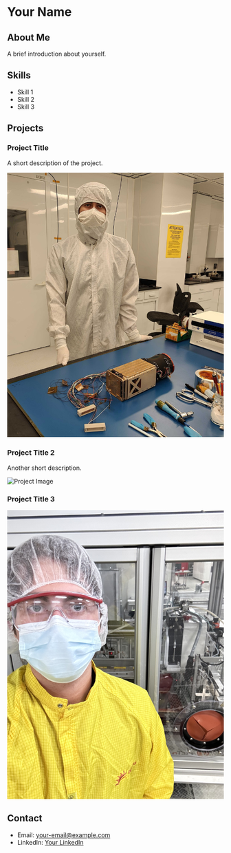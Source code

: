 
# Your Name

## About Me
A brief introduction about yourself.

## Skills
- Skill 1
- Skill 2
- Skill 3

## Projects
### Project Title
A short description of the project.

![Project Image](images/SPARCS.jpg)

### Project Title 2
Another short description.

![Project Image](images/SPARCS1.png)

### Project Title 3

![Project Image](images/MTW.jpg)

## Contact
- Email: your-email@example.com
- LinkedIn: [Your LinkedIn](https://linkedin.com/in/yourprofile)
